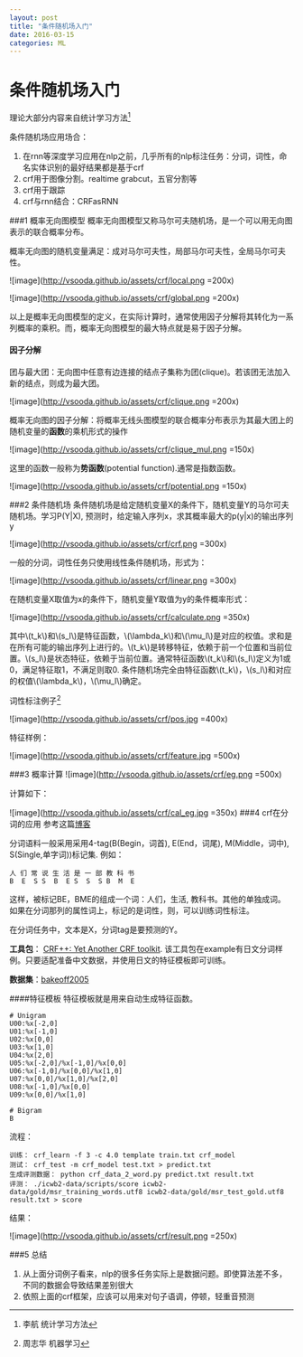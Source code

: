 ```yaml
---
layout: post
title: "条件随机场入门"
date: 2016-03-15
categories: ML
---
```



# 条件随机场入门

理论大部分内容来自统计学习方法[^lihang]

条件随机场应用场合：

1. 在rnn等深度学习应用在nlp之前，几乎所有的nlp标注任务：分词，词性，命名实体识别的最好结果都是基于crf
2. crf用于图像分割。realtime grabcut，五官分割等
3. crf用于跟踪
4. crf与rnn结合：CRFasRNN

###1 概率无向图模型
概率无向图模型又称马尔可夫随机场，是一个可以用无向图表示的联合概率分布。

概率无向图的随机变量满足：成对马尔可夫性，局部马尔可夫性，全局马尔可夫性。

![image](http://vsooda.github.io/assets/crf/local.png =200x)

![image](http://vsooda.github.io/assets/crf/global.png =200x)

以上是概率无向图模型的定义，在实际计算时，通常使用因子分解将其转化为一系列概率的乘积。而，概率无向图模型的最大特点就是易于因子分解。

#### 因子分解
团与最大团：无向图中任意有边连接的结点子集称为团(clique)。若该团无法加入新的结点，则成为最大团。

![image](http://vsooda.github.io/assets/crf/clique.png =200x)

概率无向图的因子分解：将概率无线头图模型的联合概率分布表示为其最大团上的随机变量的**函数**的乘机形式的操作

![image](http://vsooda.github.io/assets/crf/clique_mul.png =150x)

这里的函数一般称为**势函数**(potential function).通常是指数函数。

![image](http://vsooda.github.io/assets/crf/potential.png =150x)



###2 条件随机场
条件随机场是给定随机变量X的条件下，随机变量Y的马尔可夫随机场。学习P(Y|X), 预测时，给定输入序列x，求其概率最大的p(y|x)的输出序列y

![image](http://vsooda.github.io/assets/crf/crf.png =300x)

一般的分词，词性任务只使用线性条件随机场，形式为：

![image](http://vsooda.github.io/assets/crf/linear.png =300x)

在随机变量X取值为x的条件下，随机变量Y取值为y的条件概率形式：

![image](http://vsooda.github.io/assets/crf/calculate.png =350x)

其中\\(t_k\\)和\\(s_l\\)是特征函数，\\(\lambda_k\\)和\\(\mu_l\\)是对应的权值。求和是在所有可能的输出序列上进行的。\\(t_k\\)是转移特征，依赖于前一个位置和当前位置。\\(s_l\\)是状态特征，依赖于当前位置。通常特征函数\\(t_k\\)和\\(s_l\\)定义为1或0，满足特征取1，不满足则取0. 条件随机场完全由特征函数\\(t_k\\)，\\(s_l\\)和对应的权值\\(\lambda_k\\)，\\(\mu_l\\)确定。

词性标注例子[^zzh]

![image](http://vsooda.github.io/assets/crf/pos.jpg =400x)

特征样例：

![image](http://vsooda.github.io/assets/crf/feature.jpg =500x)

###3 概率计算
![image](http://vsooda.github.io/assets/crf/eg.png =500x)

计算如下：

![image](http://vsooda.github.io/assets/crf/cal_eg.jpg =350x)
###4 crf在分词的应用
参考这篇[博客](http://www.52nlp.cn/%E4%B8%AD%E6%96%87%E5%88%86%E8%AF%8D%E5%85%A5%E9%97%A8%E4%B9%8B%E5%AD%97%E6%A0%87%E6%B3%A8%E6%B3%954)

分词语料一般采用采用4-tag(B(Begin，词首), E(End，词尾), M(Middle，词中), S(Single,单字词))标记集.
例如：

```
人 们 常 说 生 活 是 一 部 教 科 书  
B  E  S S  B  E S  S  S B  M  E
```
这样，被标记BE，BME的组成一个词：人们，生活, 教科书。其他的单独成词。
如果在分词那列的属性词上，标记的是词性，则，可以训练词性标注。

在分词任务中，文本是X，分词tag是要预测的Y。

**工具包**： [CRF++: Yet Another CRF toolkit](https://taku910.github.io/crfpp/).
	该工具包在example有日文分词样例。只要适配准备中文数据，并使用日文的特征模板即可训练。

**数据集**：[bakeoff2005](http://sighan.cs.uchicago.edu/bakeoff2005/)

####特征模板
特征模板就是用来自动生成特征函数。

```
# Unigram
U00:%x[-2,0]
U01:%x[-1,0]
U02:%x[0,0]
U03:%x[1,0]
U04:%x[2,0]
U05:%x[-2,0]/%x[-1,0]/%x[0,0]
U06:%x[-1,0]/%x[0,0]/%x[1,0]
U07:%x[0,0]/%x[1,0]/%x[2,0]
U08:%x[-1,0]/%x[0,0]
U09:%x[0,0]/%x[1,0]

# Bigram
B

```

流程：

```
训练： crf_learn -f 3 -c 4.0 template train.txt crf_model
测试： crf_test -m crf_model test.txt > predict.txt
生成评测数据： python crf_data_2_word.py predict.txt result.txt
评测： ./icwb2-data/scripts/score icwb2-data/gold/msr_training_words.utf8 icwb2-data/gold/msr_test_gold.utf8 result.txt > score

```
结果：

![image](http://vsooda.github.io/assets/crf/result.png =250x)

###5 总结
1. 从上面分词例子看来，nlp的很多任务实际上是数据问题。即使算法差不多，不同的数据会导致结果差别很大
2. 依照上面的crf框架，应该可以用来对句子语调，停顿，轻重音预测 

[^lihang]: 李航 统计学习方法
[^zzh]: 周志华 机器学习

<script type="text/javascript" src="http://cdn.mathjax.org/mathjax/latest/MathJax.js?config=default"></script>